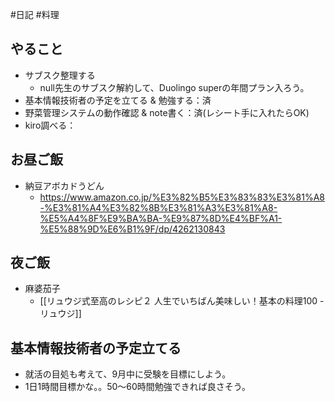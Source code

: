 #日記 #料理 

## やること
- サブスク整理する
	- null先生のサブスク解約して、Duolingo superの年間プラン入ろう。
- 基本情報技術者の予定を立てる & 勉強する：済
- 野菜管理システムの動作確認 & note書く：済(レシート手に入れたらOK)
- kiro調べる：

## お昼ご飯
- 納豆アボカドうどん
	-  https://www.amazon.co.jp/%E3%82%B5%E3%83%83%E3%81%A8-%E3%81%A4%E3%82%8B%E3%81%A3%E3%81%A8-%E5%A4%8F%E9%BA%BA-%E9%87%8D%E4%BF%A1-%E5%88%9D%E6%B1%9F/dp/4262130843

## 夜ご飯
- 麻婆茄子
	- [[リュウジ式至高のレシピ２ 人生でいちばん美味しい！基本の料理100 - リュウジ]]

## 基本情報技術者の予定立てる
- 就活の目処も考えて、9月中に受験を目標にしよう。
- 1日1時間目標かな。。50〜60時間勉強できれば良さそう。